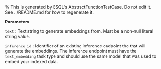 % This is generated by ESQL's AbstractFunctionTestCase. Do not edit it. See ../README.md for how to regenerate it.

**Parameters**

`text`
:   Text string to generate embeddings from. Must be a non-null literal string value.

`inference_id`
:   Identifier of an existing inference endpoint the that will generate the embeddings. The inference endpoint must have the `text_embedding` task type and should use the same model that was used to embed your indexed data.

